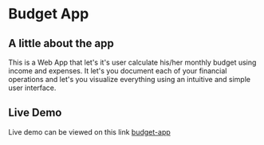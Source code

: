 # Budget App

## A little about the app
This is a Web App that let's it's user calculate his/her monthly budget using income and expenses. It let's you document each of your financial operations and let's you visualize everything using an intuitive and simple user interface.

## Live Demo
Live demo can be viewed on this link [budget-app](https://misha2016.github.io/budget-app/)
